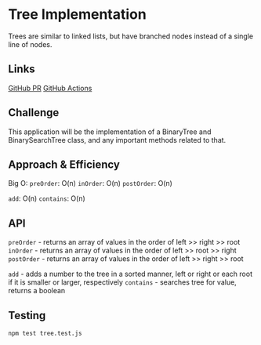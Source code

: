 # Tree Implementation
    
Trees are similar to linked lists, but have branched nodes instead of a single line of nodes.
    
## Links
    
[GitHub PR](https://github.com/clayton-jones/data-structures-and-algorithms/pull/38)
[GitHub Actions](https://github.com/clayton-jones/data-structures-and-algorithms/actions)
    
## Challenge
    
This application will be the implementation of a BinaryTree and BinarySearchTree class, and any important methods related to that.
    
## Approach & Efficiency
    
Big O:
`preOrder`: O(n)
`inOrder`: O(n)
`postOrder`: O(n)

`add`: O(n)
`contains`: O(n)
    
## API
    
`preOrder` - returns an array of values in the order of left >> right >> root
`inOrder` - returns an array of values in the order of left >> root >> right
`postOrder` - returns an array of values in the order of left >> right >> root

`add` - adds a number to the tree in a sorted manner, left or right or each root if it is smaller or larger, respectively
`contains` - searches tree for value, returns a boolean
    
## Testing
    
`npm test tree.test.js`